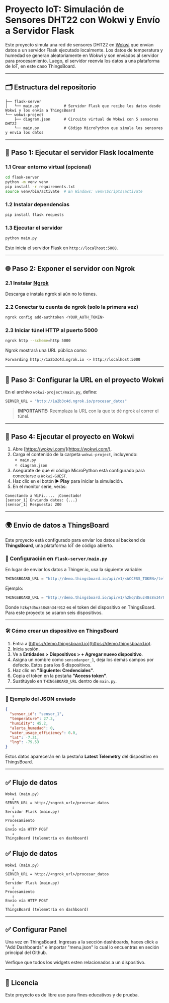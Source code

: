# Proyecto IoT: Simulación de Sensores DHT22 con Wokwi y Envío a Servidor Flask

Este proyecto simula una red de sensores DHT22 en [Wokwi](https://wokwi.com/) que envían datos a un servidor Flask ejecutado localmente. Los datos de temperatura y humedad se generan aleatoriamente en Wokwi y son enviados al servidor para procesamiento. Luego, el servidor reenvía los datos a una plataforma de IoT, en este caso ThingsBoard.

---

## 🗂 Estructura del repositorio

```
├── flask-server
│   └── main.py           # Servidor Flask que recibe los datos desde Wokwi y los envía a ThingsBoard
└── wokwi-project
    ├── diagram.json      # Circuito virtual de Wokwi con 5 sensores DHT22
    └── main.py           # Código MicroPython que simula los sensores y envía los datos
```

---

## 🚀 Paso 1: Ejecutar el servidor Flask localmente

### 1.1 Crear entorno virtual (opcional)

```bash
cd flask-server
python -m venv venv
pip install -r requirements.txt
source venv/bin/activate  # En Windows: venv\Scripts\activate
```

### 1.2 Instalar dependencias

```bash
pip install flask requests
```

### 1.3 Ejecutar el servidor

```bash
python main.py
```

Esto inicia el servidor Flask en `http://localhost:5000`.

---

## 🌐 Paso 2: Exponer el servidor con Ngrok

### 2.1 Instalar [Ngrok](https://ngrok.com/download)

Descarga e instala ngrok si aún no lo tienes.

### 2.2 Conectar tu cuenta de ngrok (solo la primera vez)

```bash
ngrok config add-authtoken <YOUR_AUTH_TOKEN>
```

### 2.3 Iniciar túnel HTTP al puerto 5000

```bash
ngrok http --scheme=http 5000
```

Ngrok mostrará una URL pública como:

```
Forwarding http://1a2b3c4d.ngrok.io -> http://localhost:5000
```

---

## 📲 Paso 3: Configurar la URL en el proyecto Wokwi

En el archivo `wokwi-project/main.py`, define:

```python
SERVER_URL = "http://1a2b3c4d.ngrok.io/procesar_datos"
```

> **IMPORTANTE:** Reemplaza la URL con la que te dé ngrok al correr el túnel.

---

## 🧪 Paso 4: Ejecutar el proyecto en Wokwi

1. Abre [https://wokwi.com/](https://wokwi.com/).
2. Carga el contenido de la carpeta `wokwi-project`, incluyendo:
   - `main.py`
   - `diagram.json`
3. Asegúrate de que el código MicroPython está configurado para conectarse a `Wokwi-GUEST`.
4. Haz clic en el botón **▶️ Play** para iniciar la simulación.
5. En el monitor serie, verás:

```
Conectando a WiFi..... ¡Conectado!
[sensor_1] Enviando datos: {...}
[sensor_1] Respuesta: 200
```

---

## 🌍 Envío de datos a ThingsBoard

Este proyecto está configurado para enviar los datos al backend de **ThingsBoard**, una plataforma IoT de código abierto.

### 🔧 Configuración en `flask-server/main.py`

En lugar de enviar los datos a Thinger.io, usa la siguiente variable:

```python
THINGSBOARD_URL = "http://demo.thingsboard.io/api/v1/<ACCESS_TOKEN>/telemetry"
```

Ejemplo:

```python
THINGSBOARD_URL = "http://demo.thingsboard.io/api/v1/h2kq7d5uz48s8n34r012/telemetry"
```

Donde `h2kq7d5uz48s8n34r012` es el token del dispositivo en ThingsBoard. Para este proyecto se usaron seis dispositivos.

---

### 🛠 Cómo crear un dispositivo en ThingsBoard

1. Entra a [https://demo.thingsboard.io](https://demo.thingsboard.io).
2. Inicia sesión.
3. Ve a **Entidades > Dispositivos > + Agregar nuevo dispositivo**.
4. Asigna un nombre como `sensodanper_1`, deja los demás campos por defecto. Estos para los 6 dispositivos.
5. Haz clic en **"Siguiente: Credenciales"**.
6. Copia el token en la pestaña **"Access token"**.
7. Sustitúyelo en `THINGSBOARD_URL` dentro de `main.py`.

---

### 📨 Ejemplo del JSON enviado

```json
{
  "sensor_id": "sensor_1",
  "temperature": 27.3,
  "humidity": 45.2,
  "alerta_humedad": 0,
  "water_usage_efficiency": 0.0,
  "lat": -7.31,
  "lng": -79.53
}
```

Estos datos aparecerán en la pestaña **Latest Telemetry** del dispositivo en ThingsBoard.

---

## ✅ Flujo de datos

```
Wokwi (main.py)
   ↓
SERVER_URL = http://<ngrok_url>/procesar_datos
   ↓
Servidor Flask (main.py)
   ↓
Procesamiento
   ↓
Envío vía HTTP POST
   ↓
ThingsBoard (telemetría en dashboard)
```


## ✅ Flujo de datos

```
Wokwi (main.py)
   ↓
SERVER_URL = http://<ngrok_url>/procesar_datos
   ↓
Servidor Flask (main.py)
   ↓
Procesamiento
   ↓
Envío vía HTTP POST
   ↓
ThingsBoard (telemetría en dashboard)
```

---
## ✅ Configurar Panel

Una vez en ThingsBoard. Ingresas a la sección dashboards, haces click a "Add Dashboards" e importar "menu.json" lo cual lo encuentras en seción principal del Github.

Verfique que todos los widgets esten relacionados a un dispositivo.

---

## 🧾 Licencia

Este proyecto es de libre uso para fines educativos y de prueba.
